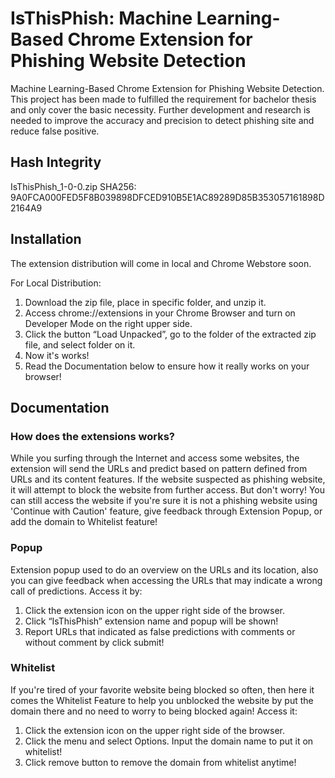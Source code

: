 # IsThisPhish: Machine Learning-Based Chrome Extension for Phishing Website Detection

Machine Learning-Based Chrome Extension for Phishing Website Detection. 
This project has been made to fulfilled the requirement for bachelor thesis and only cover the basic necessity.
Further development and research is needed to improve the accuracy and precision to detect phishing site and reduce false positive.

## Hash Integrity

IsThisPhish_1-0-0.zip
SHA256: 9A0FCA000FED5F8B039898DFCED910B5E1AC89289D85B353057161898D2164A9

## Installation

The extension distribution will come in local and Chrome Webstore soon. 

For Local Distribution:
1. Download the zip file, place in specific folder, and unzip it.
2. Access chrome://extensions in your Chrome Browser and turn on Developer Mode on the right upper side.
3. Click the button “Load Unpacked”, go to the folder of the extracted zip file, and select folder on it.
4. Now it's works!
5. Read the Documentation below to ensure how it really works on your browser!

## Documentation

### How does the extensions works?

While you surfing through the Internet and access some websites, the extension will send the URLs and predict based on pattern defined from URLs and its content features. If the website suspected as phishing website, it will attempt to block the website from further access. But don't worry! You can still access the website if you're sure it is not a phishing website using 'Continue with Caution' feature, give feedback through Extension Popup, or add the domain to Whitelist feature!

### Popup

Extension popup used to do an overview on the URLs and its location, also you can give feedback when accessing the URLs that may indicate a wrong call of predictions. Access it by:
1. Click the extension icon  on the upper right side of the browser.
2. Click “IsThisPhish” extension name and popup will be shown!
3. Report URLs that indicated as false predictions with comments or without comment by click submit!

### Whitelist

If you're tired of your favorite website being blocked so often, then here it comes the Whitelist Feature to help you unblocked the website by put the domain there and no need to worry to being blocked again! Access it:
1. Click the extension icon  on the upper right side of the browser.
2. Click the menu  and select Options. Input the domain name to put it on whitelist!
3. Click remove button  to remove the domain from whitelist anytime!